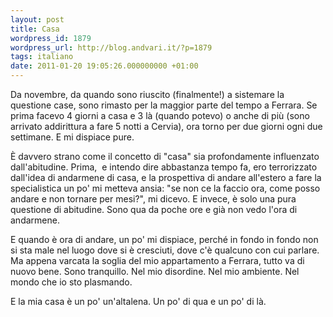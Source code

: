 ```yaml
---
layout: post
title: Casa
wordpress_id: 1879
wordpress_url: http://blog.andvari.it/?p=1879
tags: italiano
date: 2011-01-20 19:05:26.000000000 +01:00
---
```

Da novembre, da quando sono riuscito (finalmente!) a sistemare la questione case, sono rimasto per la maggior parte del tempo a Ferrara. Se prima facevo 4 giorni a casa e 3 là (quando potevo) o anche di più (sono arrivato addirittura a fare 5 notti a Cervia), ora torno per due giorni ogni due settimane. E mi dispiace pure.

È davvero strano come il concetto di "casa" sia profondamente influenzato dall'abitudine. Prima,  e intendo dire abbastanza tempo fa, ero terrorizzato dall'idea di andarmene di casa, e la prospettiva di andare all'estero a fare la specialistica un po' mi metteva ansia: "se non ce la faccio ora, come posso andare e non tornare per mesi?", mi dicevo. E invece, è solo una pura questione di abitudine.
Sono qua da poche ore e già non vedo l'ora di andarmene.

E quando è ora di andare, un po' mi dispiace, perché in fondo in fondo non si sta male nel luogo dove si è cresciuti, dove c'è qualcuno con cui parlare. Ma appena varcata la soglia del mio appartamento a Ferrara, tutto va di nuovo bene. Sono tranquillo. Nel mio disordine. Nel mio ambiente. Nel mondo che io sto plasmando.

E la mia casa è un po' un'altalena. Un po' di qua e un po' di là.
